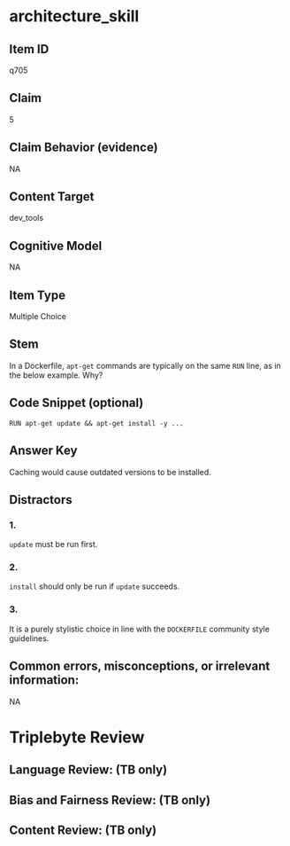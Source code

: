 # architecture_skill

## Item ID
q705

## Claim
5

## Claim Behavior (evidence)
NA

## Content Target
dev_tools

## Cognitive Model
NA

## Item Type
Multiple Choice

## Stem
In a Dockerfile, `apt-get` commands are typically on the same `RUN` line, as in the below example.  Why?

## Code Snippet (optional)
```plain
RUN apt-get update && apt-get install -y ...
```

## Answer Key
Caching would cause outdated versions to be installed.

## Distractors

### 1.
`update` must be run first.

### 2.
`install` should only be run if `update` succeeds.

### 3.
It is a purely stylistic choice in line with the `DOCKERFILE` community style guidelines.

## Common errors, misconceptions, or irrelevant information:
NA

# Triplebyte Review


## Language Review: (TB only)


## Bias and Fairness Review: (TB only)


## Content Review: (TB only)

